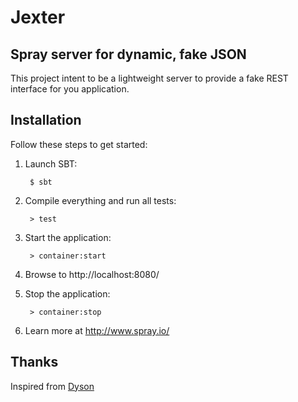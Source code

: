 # Jexter

## Spray server for dynamic, fake JSON 

This project intent to be a lightweight server to provide a fake REST interface for you application.

## Installation

Follow these steps to get started:

1. Launch SBT:

        $ sbt

1. Compile everything and run all tests:

        > test

1. Start the application:

        > container:start

1. Browse to http://localhost:8080/

1. Stop the application:

        > container:stop

1. Learn more at http://www.spray.io/

## Thanks

Inspired from [Dyson](https://github.com/webpro/dyson)
